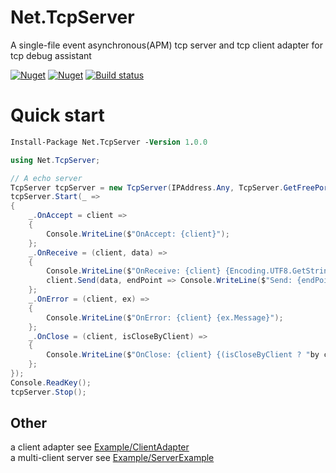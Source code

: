 # Net.TcpServer
A single-file event asynchronous(APM) tcp server and tcp client adapter for tcp debug assistant

[![Nuget](https://img.shields.io/nuget/v/Net.TcpServer)](https://www.nuget.org/packages/Net.TcpServer/) [![Nuget](https://img.shields.io/nuget/dt/Net.TcpServer)](https://www.nuget.org/packages/Net.TcpServer/)
[![Build status](https://ci.appveyor.com/api/projects/status/a47ofnmvbqt65hg9?svg=true)](https://ci.appveyor.com/project/IOL0ol1/net-tcpserver)


# Quick start
```ps
Install-Package Net.TcpServer -Version 1.0.0
```
```csharp
using Net.TcpServer;
```
```csharp
// A echo server
TcpServer tcpServer = new TcpServer(IPAddress.Any, TcpServer.GetFreePort());
tcpServer.Start(_ =>
{
    _.OnAccept = client =>
    {
        Console.WriteLine($"OnAccept: {client}");
    };
    _.OnReceive = (client, data) =>
    {
        Console.WriteLine($"OnReceive: {client} {Encoding.UTF8.GetString(data)}");
        client.Send(data, endPoint => Console.WriteLine($"Send: {endPoint} complated"));
    };
    _.OnError = (client, ex) =>
    {
        Console.WriteLine($"OnError: {client} {ex.Message}");
    };
    _.OnClose = (client, isCloseByClient) =>
    {
        Console.WriteLine($"OnClose: {client} {(isCloseByClient ? "by client" : "by server")}");
    };
});
Console.ReadKey();
tcpServer.Stop();
```

## Other
a client adapter see [Example/ClientAdapter](/Example/ClientAdapter)    
a multi-client server see [Example/ServerExample](/Example/ServerExample)